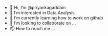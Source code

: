 - 👋 Hi, I’m @priyankagaddam
- 👀 I’m interested in Data Analysis
- 🌱 I’m currently learning how to work on github
- 💞️ I’m looking to collaborate on ...
- 📫 How to reach me ...

<!---
priyankagaddam1236/priyankagaddam1236 is a ✨ special ✨ repository because its `README.md` (this file) appears on your GitHub profile.
You can click the Preview link to take a look at your changes.
--->

